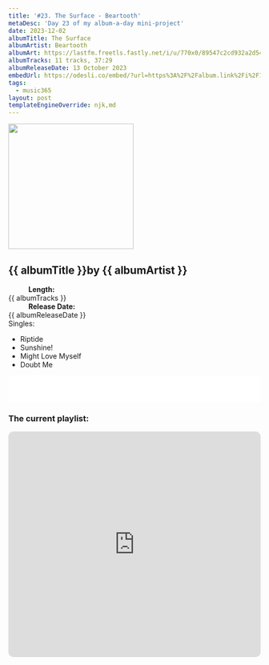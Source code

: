 ```yaml
---
title: '#23. The Surface - Beartooth'
metaDesc: 'Day 23 of my album-a-day mini-project'
date: 2023-12-02
albumTitle: The Surface
albumArtist: Beartooth
albumArt: https://lastfm.freetls.fastly.net/i/u/770x0/89547c2cd932a2d54faef1a9d329d3f4.jpg#89547c2cd932a2d54faef1a9d329d3f4
albumTracks: 11 tracks, 37:29
albumReleaseDate: 13 October 2023
embedUrl: https://odesli.co/embed/?url=https%3A%2F%2Falbum.link%2Fi%2F1692844946&theme=light
tags:
  - music365
layout: post
templateEngineOverride: njk,md
---
```


<aside class="album-profile">
  <div class="album-profile__image">
    <img class="album-image" width="250" height="250" crossorigin="anonymous" src="{{ albumArt }}"/>
  </div>
  <div class="aside__content">
    <h1><strong>{{ albumTitle }}</strong>by {{ albumArtist }}</h1>
    <dl>
      <div>
        <dd><strong>Length:</strong></dd>
        <dt>{{ albumTracks }}</dt>
      </div>
      <div>
        <dd><strong>Release Date:</strong></dd>
        <dt>{{ albumReleaseDate }}</dt>
      </div>
      <div class="singles">
        <span>Singles:</span>
        <ul>
          <li>Riptide</li>
          <li>Sunshine!</li>
          <li>Might Love Myself</li>
          <li>Doubt Me</li>
        </ul>
      </div>
    </dl>
    <div class="color-grid">
      <div class="color-grid__container">
					<span class="color color--1"></span>
					<span class="color color--2"></span>
					<span class="color color--3"></span>
      </div>
    </div>
  </div>
</aside>

<iframe width="100%" height="52" src={{ embedUrl }} frameborder="0" allowfullscreen sandbox="allow-same-origin allow-scripts allow-presentation allow-popups allow-popups-to-escape-sandbox" allow="clipboard-read; clipboard-write"></iframe>

### The current playlist:

<iframe allow="autoplay *; encrypted-media *; fullscreen *; clipboard-write" frameborder="0" height="450" style="width:100%;max-width:660px;overflow:hidden;border-radius:10px;" sandbox="allow-forms allow-popups allow-same-origin allow-scripts allow-storage-access-by-user-activation allow-top-navigation-by-user-activation" src="https://embed.music.apple.com/gb/playlist/music365/pl.u-AkAmEd9ix4MAZYJ"></iframe>
